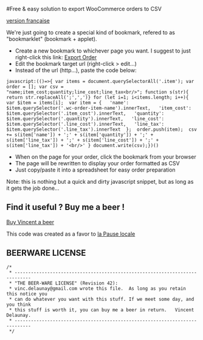 
#Free & easy solution to export WooCommerce orders to CSV


[version française](LISEZMOI.md)

We're just going to create a special kind of bookmark, refered to as "bookmarklet" (bookmark + applet).

* Create a new bookmark to whichever page you want. I suggest to just right-click this link: [Export Order](https://github.com/centime/woocommerce-order-export-free)
* Edit the bookmark target url (right-click > edit...)
* Instead of the url (http...), paste the code below:

```
javascript:(()=>{ var items = document.querySelectorAll('.item'); var order = []; var csv = "name;item_cost;quantity;line_cost;line_tax<br/>"; function s(str){ return str.replaceAll(';',',')} for (let i=1; i<items.length; i++){  var $item = items[i];  var item = {   'name': $item.querySelector('.wc-order-item-name').innerText,   'item_cost': $item.querySelector('.item_cost').innerText,   'quantity': $item.querySelector('.quantity').innerText,   'line_cost': $item.querySelector('.line_cost').innerText,   'line_tax': $item.querySelector('.line_tax').innerText  };  order.push(item);  csv += s(item['name']) + ';' + s(item['quantity']) + ';' + s(item['line_tax']) + ';' + s(item['line_cost']) + ';' + s(item['line_tax']) + '<br/>' } document.write(csv);})()
```

* When on the page for your order, click the bookmark from your browser
* The page will be rewritten to display your order formatted as CSV
* Just copy/paste it into a spreadsheet for easy order preparation

Note: this is nothing but a quick and dirty javascript snippet, but as long as it gets the job done...


## Find it useful ? Buy me a beer !

[Buy Vincent a beer](https://paypal.me/VincentDelaunay)

This code was created as a favor to [la Pause locale](https://boutique.lapauseduperche.fr/)


## BEERWARE LICENSE

```
/*
 * ----------------------------------------------------------------------------
 * "THE BEER-WARE LICENSE" (Revision 42):
 * vinc.delaunay@gmail.com wrote this file.  As long as you retain this notice you
 * can do whatever you want with this stuff. If we meet some day, and you think
 * this stuff is worth it, you can buy me a beer in return.   Vincent Delaunay.
 * ----------------------------------------------------------------------------
 */
```
